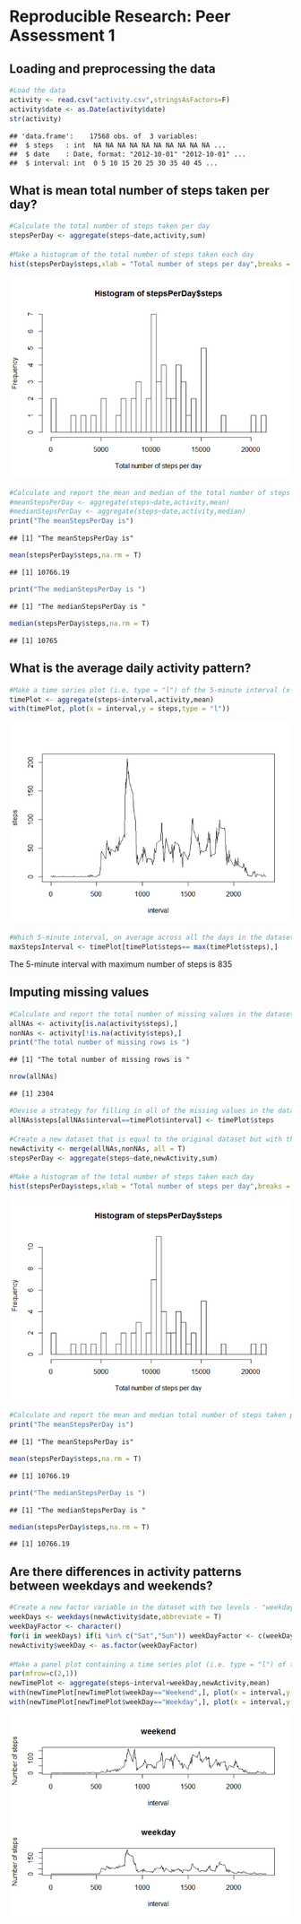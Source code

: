 # Reproducible Research: Peer Assessment 1


## Loading and preprocessing the data


```r
#Load the data 
activity <- read.csv("activity.csv",stringsAsFactors=F)
activity$date <- as.Date(activity$date)
str(activity)
```

```
## 'data.frame':	17568 obs. of  3 variables:
##  $ steps   : int  NA NA NA NA NA NA NA NA NA NA ...
##  $ date    : Date, format: "2012-10-01" "2012-10-01" ...
##  $ interval: int  0 5 10 15 20 25 30 35 40 45 ...
```


## What is mean total number of steps taken per day?

```r
#Calculate the total number of steps taken per day
stepsPerDay <- aggregate(steps~date,activity,sum)

#Make a histogram of the total number of steps taken each day
hist(stepsPerDay$steps,xlab = "Total number of steps per day",breaks = nrow(stepsPerDay))
```

![](PA1_template_files/figure-html/unnamed-chunk-2-1.png) 

```r
#Calculate and report the mean and median of the total number of steps taken per day
#meanStepsPerDay <- aggregate(steps~date,activity,mean)
#medianStepsPerDay <- aggregate(steps~date,activity,median)
print("The meanStepsPerDay is")
```

```
## [1] "The meanStepsPerDay is"
```

```r
mean(stepsPerDay$steps,na.rm = T)
```

```
## [1] 10766.19
```

```r
print("The medianStepsPerDay is ")
```

```
## [1] "The medianStepsPerDay is "
```

```r
median(stepsPerDay$steps,na.rm = T)
```

```
## [1] 10765
```

## What is the average daily activity pattern?

```r
#Make a time series plot (i.e. type = "l") of the 5-minute interval (x-axis) and the average number of steps taken, averaged across all days (y-axis)
timePlot <- aggregate(steps~interval,activity,mean)
with(timePlot, plot(x = interval,y = steps,type = "l"))
```

![](PA1_template_files/figure-html/unnamed-chunk-3-1.png) 

```r
#Which 5-minute interval, on average across all the days in the dataset, contains the maximum number of steps?
maxStepsInterval <- timePlot[timePlot$steps== max(timePlot$steps),]
```

The 5-minute interval with maximum number of steps is 835

## Imputing missing values

```r
#Calculate and report the total number of missing values in the dataset (i.e. the total number of rows with NAs)
allNAs <- activity[is.na(activity$steps),]
nonNAs <- activity[!is.na(activity$steps),]
print("The total number of missing rows is ")
```

```
## [1] "The total number of missing rows is "
```

```r
nrow(allNAs)
```

```
## [1] 2304
```

```r
#Devise a strategy for filling in all of the missing values in the dataset. Strategy is using mean for that 5-minute interval, 
allNAs$steps[allNAs$interval==timePlot$interval] <- timePlot$steps

#Create a new dataset that is equal to the original dataset but with the missing data filled in.
newActivity <- merge(allNAs,nonNAs, all = T)
stepsPerDay <- aggregate(steps~date,newActivity,sum)

#Make a histogram of the total number of steps taken each day
hist(stepsPerDay$steps,xlab = "Total number of steps per day",breaks = nrow(stepsPerDay))
```

![](PA1_template_files/figure-html/unnamed-chunk-4-1.png) 

```r
#Calculate and report the mean and median total number of steps taken per day. 
print("The meanStepsPerDay is")
```

```
## [1] "The meanStepsPerDay is"
```

```r
mean(stepsPerDay$steps,na.rm = T)
```

```
## [1] 10766.19
```

```r
print("The medianStepsPerDay is ")
```

```
## [1] "The medianStepsPerDay is "
```

```r
median(stepsPerDay$steps,na.rm = T)
```

```
## [1] 10766.19
```

## Are there differences in activity patterns between weekdays and weekends?

```r
#Create a new factor variable in the dataset with two levels - "weekday" and "weekend" indicating whether a given date is a weekday or weekend day.
weekDays <- weekdays(newActivity$date,abbreviate = T)
weekDayFactor <- character()
for(i in weekDays) if(i %in% c("Sat","Sun")) weekDayFactor <- c(weekDayFactor,"Weekend") else weekDayFactor <- c(weekDayFactor,"Weekday")
newActivity$weekDay <- as.factor(weekDayFactor)

#Make a panel plot containing a time series plot (i.e. type = "l") of the 5-minute interval (x-axis) and the average number of steps taken, averaged across all weekday days or weekend days (y-axis)
par(mfrow=c(2,1))
newTimePlot <- aggregate(steps~interval+weekDay,newActivity,mean)
with(newTimePlot[newTimePlot$weekDay=="Weekend",], plot(x = interval,y = steps,type = "l",main = "weekend",ylab = "Number of steps"))
with(newTimePlot[newTimePlot$weekDay=="Weekday",], plot(x = interval,y = steps,type = "l",main="weekday",ylab = "Number of steps"))
```

![](PA1_template_files/figure-html/unnamed-chunk-5-1.png) 
